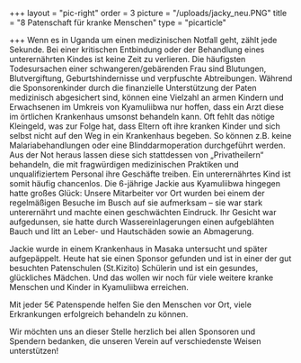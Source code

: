 +++
layout = "pic-right"
order = 3
picture = "/uploads/jacky_neu.PNG"
title = "8 Patenschaft für kranke Menschen"
type = "picarticle"

+++
Wenn es in Uganda um einen medizinischen Notfall geht, zählt jede Sekunde. Bei einer kritischen Entbindung oder der Behandlung eines unterernährten Kindes ist keine Zeit zu verlieren. Die häufigsten Todesursachen einer schwangeren/gebärenden Frau sind Blutungen, Blutvergiftung, Geburtshindernisse und verpfuschte Abtreibungen. Während die Sponsorenkinder durch die finanzielle Unterstützung der Paten medizinisch abgesichert sind, können eine Vielzahl an armen Kindern und Erwachsenen im Umkreis von Kyamuliibwa nur hoffen, dass ein Arzt diese im örtlichen Krankenhaus umsonst behandeln kann. Oft fehlt das nötige Kleingeld, was zur Folge hat, dass Eltern oft ihre kranken Kinder und sich selbst nicht auf den Weg in ein Krankenhaus begeben. So können z.B. keine Malariabehandlungen oder eine Blinddarmoperation durchgeführt werden. Aus der Not heraus lassen diese sich stattdessen von „Privatheilern“ behandeln, die mit fragwürdigen medizinischen Praktiken und unqualifiziertem Personal ihre Geschäfte treiben. Ein unterernährtes Kind ist somit häufig chancenlos. Die 6-jährige Jackie aus Kyamuliibwa hingegen hatte großes Glück: Unsere Mitarbeiter vor Ort wurden bei einem der regelmäßigen Besuche im Busch auf sie aufmerksam – sie war stark unterernährt und machte einen geschwächten Eindruck. Ihr Gesicht war aufgedunsen, sie hatte durch Wassereinlagerungen einen aufgeblähten Bauch und litt an Leber- und Hautschäden sowie an Abmagerung.

Jackie wurde in einem Krankenhaus in Masaka untersucht und später aufgepäppelt. Heute hat sie einen Sponsor gefunden und ist in einer der gut besuchten Patenschulen (St.Kizito) Schülerin und ist ein gesundes, glückliches Mädchen. Und das wollen wir noch für viele weitere kranke Menschen und Kinder in Kyamuliibwa erreichen.

Mit jeder 5€ Patenspende helfen Sie den Menschen vor Ort, viele Erkrankungen erfolgreich behandeln zu können.  

Wir möchten uns an dieser Stelle herzlich bei allen Sponsoren und Spendern bedanken, die unseren Verein auf verschiedenste Weisen unterstützen!